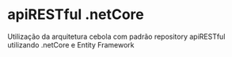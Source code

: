 # apiRESTful .netCore
Utilização da arquitetura cebola com padrão repository
apiRESTful utilizando .netCore e Entity Framework 
